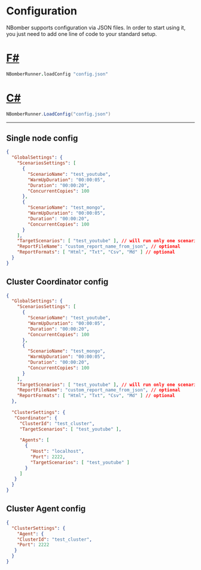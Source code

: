 # Configuration

NBomber supports configuration via JSON files. In order to start using it, you just need to add one line of code to your standard setup.

# [F#](#tab/tabid-1)
```fsharp
NBomberRunner.loadConfig "config.json"
```

# [C#](#tab/tabid-2)
```csharp
NBomberRunner.LoadConfig("config.json")
```
***

## Single node config

```json
{
  "GlobalSettings": {
    "ScenariosSettings": [
      {
        "ScenarioName": "test_youtube",
        "WarmUpDuration": "00:00:05",
        "Duration": "00:00:20",
        "ConcurrentCopies": 100
      },
      {
        "ScenarioName": "test_mongo",
        "WarmUpDuration": "00:00:05",
        "Duration": "00:00:20",
        "ConcurrentCopies": 100
      }
    ],
    "TargetScenarios": [ "test_youtube" ], // will run only one scenario
    "ReportFileName": "custom_report_name_from_json", // optional
    "ReportFormats": [ "Html", "Txt", "Csv", "Md" ] // optional
  }
}
```

## Cluster Coordinator config

```json
{
  "GlobalSettings": {
    "ScenariosSettings": [
      {
        "ScenarioName": "test_youtube",
        "WarmUpDuration": "00:00:05",
        "Duration": "00:00:20",
        "ConcurrentCopies": 100
      },
      {
        "ScenarioName": "test_mongo",
        "WarmUpDuration": "00:00:05",
        "Duration": "00:00:20",
        "ConcurrentCopies": 100
      }
    ],
    "TargetScenarios": [ "test_youtube" ], // will run only one scenario
    "ReportFileName": "custom_report_name_from_json", // optional
    "ReportFormats": [ "Html", "Txt", "Csv", "Md" ] // optional
  },
  
  "ClusterSettings": {
   "Coordinator": {
     "ClusterId": "test_cluster",
     "TargetScenarios": [ "test_youtube" ],
     
     "Agents": [
       {
         "Host": "localhost",
         "Port": 2222,
         "TargetScenarios": [ "test_youtube" ]
       }
     ]
   }
  }
}
```

## Cluster Agent config
```json
{ 
  "ClusterSettings": {      
    "Agent": {
    "ClusterId": "test_cluster",
    "Port": 2222
   }
  }
}
```

